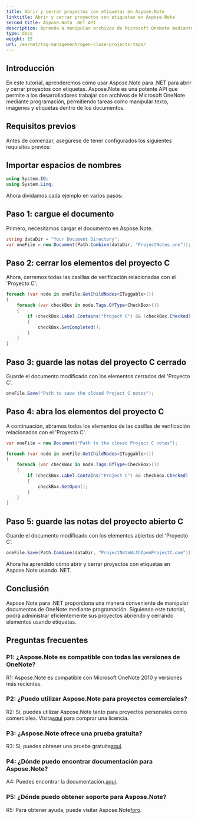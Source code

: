 ```yaml
---
title: Abrir y cerrar proyectos con etiquetas en Aspose.Note
linktitle: Abrir y cerrar proyectos con etiquetas en Aspose.Note
second_title: Aspose.Nota .NET API
description: Aprenda a manipular archivos de Microsoft OneNote mediante programación utilizando Aspose.Note para .NET. Abra y cierre proyectos con etiquetas de manera eficiente.
type: docs
weight: 15
url: /es/net/tag-management/open-close-projects-tags/
---
```

## Introducción

En este tutorial, aprenderemos cómo usar Aspose.Note para .NET para abrir y cerrar proyectos con etiquetas. Aspose.Note es una potente API que permite a los desarrolladores trabajar con archivos de Microsoft OneNote mediante programación, permitiendo tareas como manipular texto, imágenes y etiquetas dentro de los documentos.

## Requisitos previos

Antes de comenzar, asegúrese de tener configurados los siguientes requisitos previos:

## Importar espacios de nombres

```csharp
using System.IO;
using System.Linq;
```

Ahora dividamos cada ejemplo en varios pasos:

## Paso 1: cargue el documento

Primero, necesitamos cargar el documento en Aspose.Note.

```csharp
string dataDir = "Your Document Directory";
var oneFile = new Document(Path.Combine(dataDir, "ProjectNotes.one"));
```

## Paso 2: cerrar los elementos del proyecto C

Ahora, cerremos todas las casillas de verificación relacionadas con el 'Proyecto C'.

```csharp
foreach (var node in oneFile.GetChildNodes<ITaggable>())
{
    foreach (var checkBox in node.Tags.OfType<CheckBox>())
    {
        if (checkBox.Label.Contains("Project C") && !checkBox.Checked)
        {
            checkBox.SetCompleted();
        }
    }
}
```

## Paso 3: guarde las notas del proyecto C cerrado

Guarde el documento modificado con los elementos cerrados del 'Proyecto C'.

```csharp
oneFile.Save("Path to save the closed Project C notes");
```

## Paso 4: abra los elementos del proyecto C

A continuación, abramos todos los elementos de las casillas de verificación relacionados con el 'Proyecto C'.

```csharp
var oneFile = new Document("Path to the closed Project C notes");

foreach (var node in oneFile.GetChildNodes<ITaggable>())
{
    foreach (var checkBox in node.Tags.OfType<CheckBox>())
    {
        if (checkBox.Label.Contains("Project C") && checkBox.Checked)
        {
            checkBox.SetOpen();
        }
    }
}
```

## Paso 5: guarde las notas del proyecto abierto C

Guarde el documento modificado con los elementos abiertos del 'Proyecto C'.

```csharp
oneFile.Save(Path.Combine(dataDir, "ProjectNoteWithOpenProjectC.one"));
```

Ahora ha aprendido cómo abrir y cerrar proyectos con etiquetas en Aspose.Note usando .NET.

## Conclusión

Aspose.Note para .NET proporciona una manera conveniente de manipular documentos de OneNote mediante programación. Siguiendo este tutorial, podrá administrar eficientemente sus proyectos abriendo y cerrando elementos usando etiquetas.

## Preguntas frecuentes

### P1: ¿Aspose.Note es compatible con todas las versiones de OneNote?

R1: Aspose.Note es compatible con Microsoft OneNote 2010 y versiones más recientes.

### P2: ¿Puedo utilizar Aspose.Note para proyectos comerciales?

 R2: Sí, puedes utilizar Aspose.Note tanto para proyectos personales como comerciales. Visita[aquí](https://purchase.aspose.com/buy) para comprar una licencia.

### P3: ¿Aspose.Note ofrece una prueba gratuita?

 R3: Sí, puedes obtener una prueba gratuita[aquí](https://releases.aspose.com/).

### P4: ¿Dónde puedo encontrar documentación para Aspose.Note?

 A4: Puedes encontrar la documentación.[aquí](https://reference.aspose.com/note/net/).

### P5: ¿Dónde puedo obtener soporte para Aspose.Note?

 R5: Para obtener ayuda, puede visitar Aspose.Note[foro](https://forum.aspose.com/c/note/28).